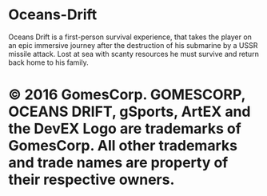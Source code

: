 # Oceans-Drift

Oceans Drift is a first-person survival experience, that takes the player on an epic immersive journey after the destruction of his submarine by a USSR missile attack. Lost at sea with scanty resources he must survive and return back home to his family.

# © 2016 GomesCorp. GOMESCORP, OCEANS DRIFT, gSports, ArtEX and the DevEX Logo are trademarks of GomesCorp. All other trademarks and trade names are property of their respective owners.


